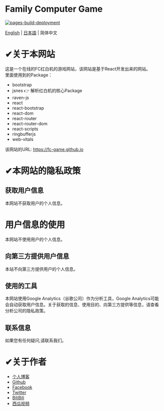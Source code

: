 
# Family Computer Game
 [![pages-build-deployment](https://github.com/fc-game/fc-game.github.io/actions/workflows/pages/pages-build-deployment/badge.svg)](https://github.com/fc-game/fc-game.github.io/actions/workflows/pages/pages-build-deployment)

[English](./README.md) | [日本語](./README_jp.md) | 简体中文

# ✔关于本网站

这是一个在线的FC红白机的游戏网站，该网站是基于React开发出来的网站。  
里面使用到的Package：
- bootstrap
- jsnes  👉 解析红白机的核心Package
- raven-js
- react
- react-bootstrap
- react-dom
- react-router
- react-router-dom
- react-scripts
- ringbufferjs
- web-vitals

该网站的URL: https://fc-game.github.io

# ✔本网站的隐私政策

## 获取用户信息

本网站不获取用户的个人信息。

# 用户信息的使用

本网站不使用用户的个人信息。

## 向第三方提供用户信息

本站不向第三方提供用户的个人信息。

## 使用的工具

本网站使用Google Analytics（谷歌公司）作为分析工具，Google Analytics可能会自动获取用户信息。关于获取的信息、使用目的、向第三方提供等信息，请查看分析公司的隐私政策。

## 联系信息

如果您有任何疑问,请联系我们。  

# ✔关于作者

- [个人博客](https://knowstechnic.blogspot.com)
- [Github]( https://github.com/RyuSeiri)
- [Facebook](https://www.facebook.com/people/Ryu-Seiri/100087864783411)
- [Twitter](https://twitter.com/Seiriryu)
- [BiliBili](https://space.bilibili.com/140506788)
- [西瓜视频](https://www.ixigua.com/home/3760762998497312)
